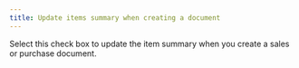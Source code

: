 ```yaml
---
title: Update items summary when creating a document
---
```



Select this check box to update the item summary when you create a sales  or purchase document.
